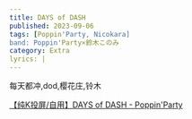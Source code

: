 ```yaml
---
title: DAYS of DASH
published: 2023-09-06
tags: [Poppin'Party, Nicokara]
band: Poppin'Party×鈴木このみ
category: Extra
lyrics: |
---
```

每天都冲,dod,樱花庄,铃木

<summary>
    <a href="https://www.bilibili.com/video/BV1K9eizQEoB/">
        【纯K投屏/自用】DAYS of DASH - Poppin'Party
    </a>
</summary>
